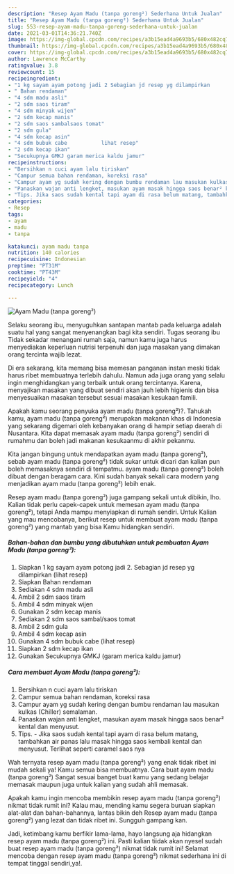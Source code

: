 ```yaml
---
description: "Resep Ayam Madu (tanpa goreng²) Sederhana Untuk Jualan"
title: "Resep Ayam Madu (tanpa goreng²) Sederhana Untuk Jualan"
slug: 553-resep-ayam-madu-tanpa-goreng-sederhana-untuk-jualan
date: 2021-03-01T14:36:21.740Z
image: https://img-global.cpcdn.com/recipes/a3b15ead4a9693b5/680x482cq70/ayam-madu-tanpa-goreng-foto-resep-utama.jpg
thumbnail: https://img-global.cpcdn.com/recipes/a3b15ead4a9693b5/680x482cq70/ayam-madu-tanpa-goreng-foto-resep-utama.jpg
cover: https://img-global.cpcdn.com/recipes/a3b15ead4a9693b5/680x482cq70/ayam-madu-tanpa-goreng-foto-resep-utama.jpg
author: Lawrence McCarthy
ratingvalue: 3.8
reviewcount: 15
recipeingredient:
- "1 kg sayam ayam potong jadi 2 Sebagian jd resep yg dilampirkan           lihat resep"
- " Bahan rendaman"
- "4 sdm madu asli"
- "2 sdm saos tiram"
- "4 sdm minyak wijen"
- "2 sdm kecap manis"
- "2 sdm saos sambalsaos tomat"
- "2 sdm gula"
- "4 sdm kecap asin"
- "4 sdm bubuk cabe           lihat resep"
- "2 sdm kecap ikan"
- "Secukupnya GMKJ garam merica kaldu jamur"
recipeinstructions:
- "Bersihkan n cuci ayam lalu tiriskan"
- "Campur semua bahan rendaman, koreksi rasa"
- "Campur ayam yg sudah kering dengan bumbu rendaman lau masukan kulkas (Chiller) semalaman."
- "Panaskan wajan anti lengket, masukan ayam masak hingga saos benar² kental dan menyusut."
- "Tips. Jika saos sudah kental tapi ayam di rasa belum matang, tambahkan air panas lalu masak hingga saos kembali kental dan menyusut. Terlihat seperti caramel saos nya"
categories:
- Resep
tags:
- ayam
- madu
- tanpa

katakunci: ayam madu tanpa 
nutrition: 140 calories
recipecuisine: Indonesian
preptime: "PT31M"
cooktime: "PT43M"
recipeyield: "4"
recipecategory: Lunch

---
```



![Ayam Madu (tanpa goreng²)](https://img-global.cpcdn.com/recipes/a3b15ead4a9693b5/680x482cq70/ayam-madu-tanpa-goreng-foto-resep-utama.jpg)

Selaku seorang ibu, menyuguhkan santapan mantab pada keluarga adalah suatu hal yang sangat menyenangkan bagi kita sendiri. Tugas seorang ibu Tidak sekadar menangani rumah saja, namun kamu juga harus menyediakan keperluan nutrisi terpenuhi dan juga masakan yang dimakan orang tercinta wajib lezat.

Di era  sekarang, kita memang bisa memesan panganan instan meski tidak harus ribet membuatnya terlebih dahulu. Namun ada juga orang yang selalu ingin menghidangkan yang terbaik untuk orang tercintanya. Karena, menyajikan masakan yang dibuat sendiri akan jauh lebih higienis dan bisa menyesuaikan masakan tersebut sesuai masakan kesukaan famili. 



Apakah kamu seorang penyuka ayam madu (tanpa goreng²)?. Tahukah kamu, ayam madu (tanpa goreng²) merupakan makanan khas di Indonesia yang sekarang digemari oleh kebanyakan orang di hampir setiap daerah di Nusantara. Kita dapat memasak ayam madu (tanpa goreng²) sendiri di rumahmu dan boleh jadi makanan kesukaanmu di akhir pekanmu.

Kita jangan bingung untuk mendapatkan ayam madu (tanpa goreng²), sebab ayam madu (tanpa goreng²) tidak sukar untuk dicari dan kalian pun boleh memasaknya sendiri di tempatmu. ayam madu (tanpa goreng²) boleh dibuat dengan beragam cara. Kini sudah banyak sekali cara modern yang menjadikan ayam madu (tanpa goreng²) lebih enak.

Resep ayam madu (tanpa goreng²) juga gampang sekali untuk dibikin, lho. Kalian tidak perlu capek-capek untuk memesan ayam madu (tanpa goreng²), tetapi Anda mampu menyiapkan di rumah sendiri. Untuk Kalian yang mau mencobanya, berikut resep untuk membuat ayam madu (tanpa goreng²) yang mantab yang bisa Kamu hidangkan sendiri.

<!--inarticleads1-->

##### Bahan-bahan dan bumbu yang dibutuhkan untuk pembuatan Ayam Madu (tanpa goreng²):

1. Siapkan 1 kg sayam ayam potong jadi 2. Sebagian jd resep yg dilampirkan           (lihat resep)
1. Siapkan  Bahan rendaman
1. Sediakan 4 sdm madu asli
1. Ambil 2 sdm saos tiram
1. Ambil 4 sdm minyak wijen
1. Gunakan 2 sdm kecap manis
1. Sediakan 2 sdm saos sambal/saos tomat
1. Ambil 2 sdm gula
1. Ambil 4 sdm kecap asin
1. Gunakan 4 sdm bubuk cabe           (lihat resep)
1. Siapkan 2 sdm kecap ikan
1. Gunakan Secukupnya GMKJ (garam merica kaldu jamur)




<!--inarticleads2-->

##### Cara membuat Ayam Madu (tanpa goreng²):

1. Bersihkan n cuci ayam lalu tiriskan
1. Campur semua bahan rendaman, koreksi rasa
1. Campur ayam yg sudah kering dengan bumbu rendaman lau masukan kulkas (Chiller) semalaman.
1. Panaskan wajan anti lengket, masukan ayam masak hingga saos benar² kental dan menyusut.
1. Tips. - Jika saos sudah kental tapi ayam di rasa belum matang, tambahkan air panas lalu masak hingga saos kembali kental dan menyusut. Terlihat seperti caramel saos nya




Wah ternyata resep ayam madu (tanpa goreng²) yang enak tidak ribet ini mudah sekali ya! Kamu semua bisa membuatnya. Cara buat ayam madu (tanpa goreng²) Sangat sesuai banget buat kamu yang sedang belajar memasak maupun juga untuk kalian yang sudah ahli memasak.

Apakah kamu ingin mencoba membikin resep ayam madu (tanpa goreng²) nikmat tidak rumit ini? Kalau mau, mending kamu segera buruan siapkan alat-alat dan bahan-bahannya, lantas bikin deh Resep ayam madu (tanpa goreng²) yang lezat dan tidak ribet ini. Sungguh gampang kan. 

Jadi, ketimbang kamu berfikir lama-lama, hayo langsung aja hidangkan resep ayam madu (tanpa goreng²) ini. Pasti kalian tiidak akan nyesel sudah buat resep ayam madu (tanpa goreng²) nikmat tidak rumit ini! Selamat mencoba dengan resep ayam madu (tanpa goreng²) nikmat sederhana ini di tempat tinggal sendiri,ya!.

